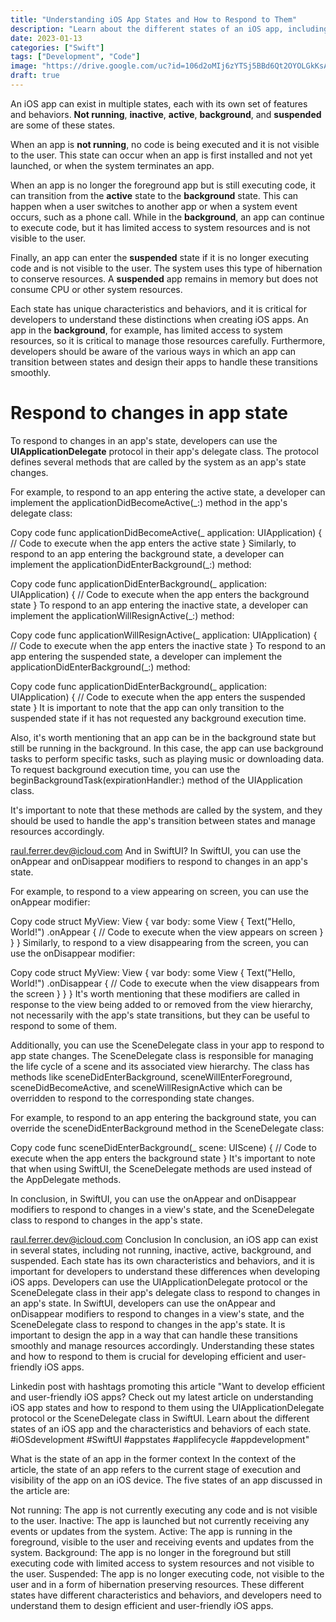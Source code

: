```yaml
---
title: "Understanding iOS App States and How to Respond to Them"
description: "Learn about the different states of an iOS app, including not running, inactive, active, background, and suspended and how to respond to them using UIApplicationDelegate protocol or SceneDelegate class in SwiftUI. Understand the characteristics and behaviors of each state and design efficient and user-friendly iOS apps."
date: 2023-01-13
categories: ["Swift"]
tags: ["Development", "Code"]
image: "https://drive.google.com/uc?id=106d2oMIj6zYTSj5BBd6Qt2OYOLGkKsAw"
draft: true
---
```


An iOS app can exist in multiple states, each with its own set of features and behaviors. **Not running**, **inactive**, **active**, **background**, and **suspended** are some of these states.

When an app is **not running**, no code is being executed and it is not visible to the user. This state can occur when an app is first installed and not yet launched, or when the system terminates an app.

When an app is no longer the foreground app but is still executing code, it can transition from the **active** state to the **background** state. This can happen when a user switches to another app or when a system event occurs, such as a phone call. While in the **background**, an app can continue to execute code, but it has limited access to system resources and is not visible to the user.

Finally, an app can enter the **suspended** state if it is no longer executing code and is not visible to the user. The system uses this type of hibernation to conserve resources. A **suspended** app remains in memory but does not consume CPU or other system resources.

Each state has unique characteristics and behaviors, and it is critical for developers to understand these distinctions when creating iOS apps. An app in the **background**, for example, has limited access to system resources, so it is critical to manage those resources carefully. Furthermore, developers should be aware of the various ways in which an app can transition between states and design their apps to handle these transitions smoothly.

# Respond to changes in app state

To respond to changes in an app's state, developers can use the **UIApplicationDelegate** protocol in their app's delegate class. The protocol defines several methods that are called by the system as an app's state changes.

For example, to respond to an app entering the active state, a developer can implement the applicationDidBecomeActive(_:) method in the app's delegate class:

Copy code
func applicationDidBecomeActive(_ application: UIApplication) {
    // Code to execute when the app enters the active state
}
Similarly, to respond to an app entering the background state, a developer can implement the applicationDidEnterBackground(_:) method:

Copy code
func applicationDidEnterBackground(_ application: UIApplication) {
    // Code to execute when the app enters the background state
}
To respond to an app entering the inactive state, a developer can implement the applicationWillResignActive(_:) method:

Copy code
func applicationWillResignActive(_ application: UIApplication) {
    // Code to execute when the app enters the inactive state
}
To respond to an app entering the suspended state, a developer can implement the applicationDidEnterBackground(_:) method:

Copy code
func applicationDidEnterBackground(_ application: UIApplication) {
    // Code to execute when the app enters the suspended state
}
It is important to note that the app can only transition to the suspended state if it has not requested any background execution time.

Also, it's worth mentioning that an app can be in the background state but still be running in the background. In this case, the app can use background tasks to perform specific tasks, such as playing music or downloading data. To request background execution time, you can use the beginBackgroundTask(expirationHandler:) method of the UIApplication class.

It's important to note that these methods are called by the system, and they should be used to handle the app's transition between states and manage resources accordingly.




raul.ferrer.dev@icloud.com
And in SwiftUI?
In SwiftUI, you can use the onAppear and onDisappear modifiers to respond to changes in an app's state.

For example, to respond to a view appearing on screen, you can use the onAppear modifier:

Copy code
struct MyView: View {
    var body: some View {
        Text("Hello, World!")
            .onAppear {
                // Code to execute when the view appears on screen
            }
    }
}
Similarly, to respond to a view disappearing from the screen, you can use the onDisappear modifier:

Copy code
struct MyView: View {
    var body: some View {
        Text("Hello, World!")
            .onDisappear {
                // Code to execute when the view disappears from the screen
            }
    }
}
It's worth mentioning that these modifiers are called in response to the view being added to or removed from the view hierarchy, not necessarily with the app's state transitions, but they can be useful to respond to some of them.

Additionally, you can use the SceneDelegate class in your app to respond to app state changes. The SceneDelegate class is responsible for managing the life cycle of a scene and its associated view hierarchy. The class has methods like sceneDidEnterBackground, sceneWillEnterForeground, sceneDidBecomeActive, and sceneWillResignActive which can be overridden to respond to the corresponding state changes.

For example, to respond to an app entering the background state, you can override the sceneDidEnterBackground method in the SceneDelegate class:

Copy code
func sceneDidEnterBackground(_ scene: UIScene) {
    // Code to execute when the app enters the background state
}
It's important to note that when using SwiftUI, the SceneDelegate methods are used instead of the AppDelegate methods.

In conclusion, in SwiftUI, you can use the onAppear and onDisappear modifiers to respond to changes in a view's state, and the SceneDelegate class to respond to changes in the app's state.




raul.ferrer.dev@icloud.com
Conclusion 
In conclusion, an iOS app can exist in several states, including not running, inactive, active, background, and suspended. Each state has its own characteristics and behaviors, and it is important for developers to understand these differences when developing iOS apps. Developers can use the UIApplicationDelegate protocol or the SceneDelegate class in their app's delegate class to respond to changes in an app's state. In SwiftUI, developers can use the onAppear and onDisappear modifiers to respond to changes in a view's state, and the SceneDelegate class to respond to changes in the app's state. It is important to design the app in a way that can handle these transitions smoothly and manage resources accordingly. Understanding these states and how to respond to them is crucial for developing efficient and user-friendly iOS apps.




Linkedin post with hashtags promoting this article
"Want to develop efficient and user-friendly iOS apps? Check out my latest article on understanding iOS app states and how to respond to them using the UIApplicationDelegate protocol or the SceneDelegate class in SwiftUI. Learn about the different states of an iOS app and the characteristics and behaviors of each state. #iOSdevelopment #SwiftUI #appstates #applifecycle #appdevelopment"




What is the state of an app in the former context 
In the context of the article, the state of an app refers to the current stage of execution and visibility of the app on an iOS device. The five states of an app discussed in the article are:

Not running: The app is not currently executing any code and is not visible to the user.
Inactive: The app is launched but not currently receiving any events or updates from the system.
Active: The app is running in the foreground, visible to the user and receiving events and updates from the system.
Background: The app is no longer in the foreground but still executing code with limited access to system resources and not visible to the user.
Suspended: The app is no longer executing code, not visible to the user and in a form of hibernation preserving resources.
These different states have different characteristics and behaviors, and developers need to understand them to design efficient and user-friendly iOS apps.


